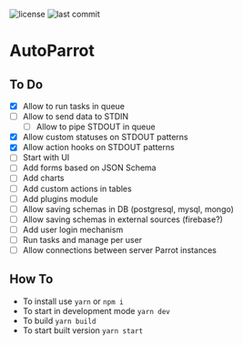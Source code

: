 ![license](https://img.shields.io/github/license/jakubkarabula/next-parrot.svg)
![last commit](https://img.shields.io/github/last-commit/jakubkarabula/next-parrot.svg)
# AutoParrot

## To Do
- [x] Allow to run tasks in queue
- [ ] Allow to send data to STDIN
   - [ ] Allow to pipe STDOUT in queue
- [x] Allow custom statuses on STDOUT patterns
- [x] Allow action hooks on STDOUT patterns
- [ ] Start with UI
- [ ] Add forms based on JSON Schema
- [ ] Add charts
- [ ] Add custom actions in tables
- [ ] Add plugins module
- [ ] Allow saving schemas in DB (postgresql, mysql, mongo)
- [ ] Allow saving schemas in external sources (firebase?)
- [ ] Add user login mechanism
- [ ] Run tasks and manage per user
- [ ] Allow connections between server Parrot instances

## How To
- To install use `yarn` or `npm i`
- To start in development mode `yarn dev`
- To build `yarn build`
- To start built version `yarn start`
